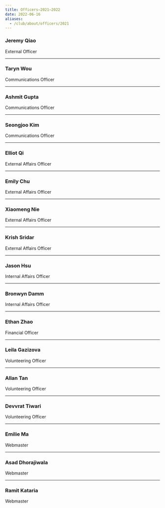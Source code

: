 ```yaml
---
title: Officers—2021–2022 
date: 2022-06-16
aliases:
  - /club/about/officers/2021
---
```


### Jeremy Qiao

External Officer

---

### Taryn Wou

Communications Officer

---

### Ashmit Gupta

Communications Officer

---

### Seongjoo Kim

Communications Officer

---

### Elliot Qi

External Affairs Officer

---

### Emily Chu

External Affairs Officer

---

### Xiaomeng Nie

External Affairs Officer

---

### Krish Sridar

External Affairs Officer

---

### Jason Hsu

Internal Affairs Officer

---

### Bronwyn Damm

Internal Affairs Officer

---

### Ethan Zhao

Financial Officer

---

### Leila Gazizova

Volunteering Officer

---

### Allan Tan

Volunteering Officer

---

### Devvrat Tiwari

Volunteering Officer

---

### Emilie Ma

Webmaster

---

### Asad Dhorajiwala

Webmaster

---

### Ramit Kataria

Webmaster
